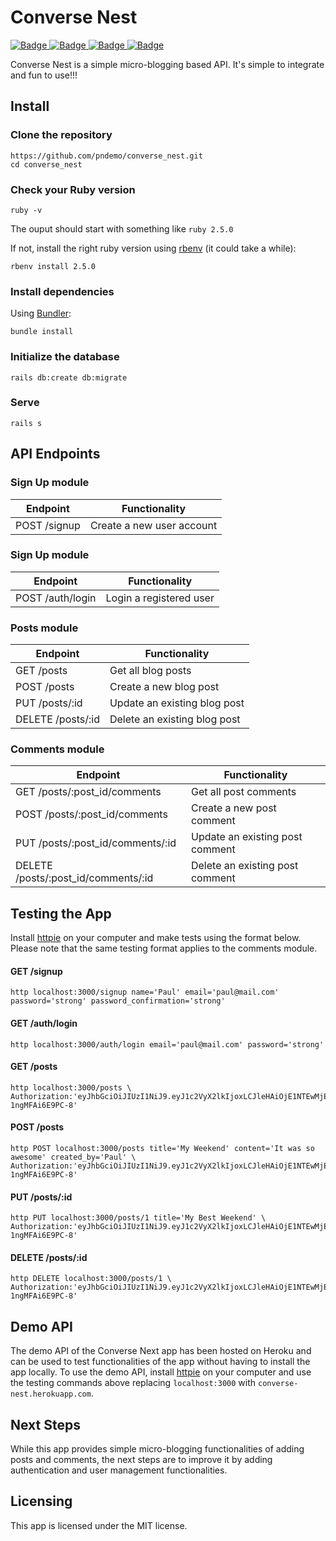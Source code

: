 # Converse Nest

<a href="https://www.codacy.com/app/pndemo/converse_nest?utm_source=github.com&amp;utm_medium=referral&amp;utm_content=pndemo/converse_nest&amp;utm_campaign=Badge_Grade">
<img class="notice-badge" src="https://api.codacy.com/project/badge/Grade/1512eaed87c44b8794ca3aae2154c76b" alt="Badge"/>
</a>
<a href="https://travis-ci.org/pndemo/converse_nest">
<img class="notice-badge" src="https://travis-ci.org/pndemo/converse_nest.svg?branch=master" alt="Badge"/>
</a>
<a href="https://coveralls.io/github/pndemo/converse_nest">
<img class="notice-badge" src="https://coveralls.io/repos/github/pndemo/converse_nest/badge.svg?branch=master" alt="Badge"/>
</a>
<a href="https://github.com/pndemo/converse_nest/blob/develop/License.md">
<img class="notice-badge" src="https://img.shields.io/badge/License-MIT-yellow.svg" alt="Badge"/>
</a>

Converse Nest is a simple micro-blogging based API. It's simple to integrate and fun to use!!!

## Install

### Clone the repository

```shell
https://github.com/pndemo/converse_nest.git
cd converse_nest
```

### Check your Ruby version

```shell
ruby -v
```

The ouput should start with something like `ruby 2.5.0`

If not, install the right ruby version using [rbenv](https://github.com/rbenv/rbenv) (it could take a while):

```shell
rbenv install 2.5.0
```

### Install dependencies

Using [Bundler](https://github.com/bundler/bundler):

```shell
bundle install
```

### Initialize the database

```shell
rails db:create db:migrate
```

### Serve

```shell
rails s
```

## API Endpoints

### Sign Up module

Endpoint | Functionality
------------ | -------------
POST /signup | Create a new user account

### Sign Up module

Endpoint | Functionality
------------ | -------------
POST /auth/login | Login a registered user

### Posts module

Endpoint | Functionality
------------ | -------------
GET /posts | Get all blog posts
POST /posts | Create a new blog post
PUT /posts/:id | Update an existing blog post
DELETE /posts/:id | Delete an existing blog post

### Comments module

Endpoint | Functionality
------------ | -------------
GET /posts/:post_id/comments | Get all post comments
POST /posts/:post_id/comments | Create a new post comment
PUT /posts/:post_id/comments/:id | Update an existing post comment
DELETE /posts/:post_id/comments/:id | Delete an existing post comment

## Testing the App

Install [httpie](https://httpie.org/) on your computer and make tests using the format below. Please note that the same testing format applies to the comments module.

#### GET /signup
```shell
http localhost:3000/signup name='Paul' email='paul@mail.com' password='strong' password_confirmation='strong'
```

#### GET /auth/login
```shell
http localhost:3000/auth/login email='paul@mail.com' password='strong'
```

#### GET /posts
```shell
http localhost:3000/posts \
Authorization:'eyJhbGciOiJIUzI1NiJ9.eyJ1c2VyX2lkIjoxLCJleHAiOjE1NTEwMjEzMTF9.sf1lsNjEMFUMBfUJvZdquDx60aib-1ngMFAi6E9PC-8'
```

#### POST /posts
```shell
http POST localhost:3000/posts title='My Weekend' content='It was so awesome' created_by='Paul' \
Authorization:'eyJhbGciOiJIUzI1NiJ9.eyJ1c2VyX2lkIjoxLCJleHAiOjE1NTEwMjEzMTF9.sf1lsNjEMFUMBfUJvZdquDx60aib-1ngMFAi6E9PC-8'
```

#### PUT /posts/:id
```shell
http PUT localhost:3000/posts/1 title='My Best Weekend' \
Authorization:'eyJhbGciOiJIUzI1NiJ9.eyJ1c2VyX2lkIjoxLCJleHAiOjE1NTEwMjEzMTF9.sf1lsNjEMFUMBfUJvZdquDx60aib-1ngMFAi6E9PC-8'
```

#### DELETE /posts/:id
```shell
http DELETE localhost:3000/posts/1 \
Authorization:'eyJhbGciOiJIUzI1NiJ9.eyJ1c2VyX2lkIjoxLCJleHAiOjE1NTEwMjEzMTF9.sf1lsNjEMFUMBfUJvZdquDx60aib-1ngMFAi6E9PC-8'
```

## Demo API
The demo API of the Converse Next app has been hosted on Heroku and can be used to test functionalities of the app without having to install the app locally. To use the demo API, install [httpie](https://httpie.org/) on your computer and use the testing commands above replacing `localhost:3000` with `converse-nest.herokuapp.com`.

## Next Steps

While this app provides simple micro-blogging functionalities of adding posts and comments, the next steps are to improve it by adding authentication and user management functionalities.

## Licensing
This app is licensed under the MIT license.
